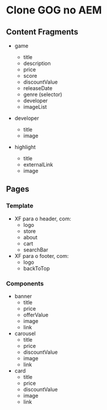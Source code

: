 # Clone GOG no AEM

## Content Fragments

 - game
	 - title
	 - description
	 - price
	 - score
	 - discountValue
	 - releaseDate
	 - genre (selector)
	 - developer
	 - imageList

 - developer
	 - title
	 - image

- highlight
	- title
	- externalLink
	- image

## Pages
### Template
 - XF para o header, com:
	 - logo
	 - store
	 - about
	 - cart
	 - searchBar
 - XF para o footer, com:
	 - logo
	 - backToTop
### Components
 - banner
	 - title
	 - price
	 - offerValue
	 - image
	 - link
 - carousel
	 - title
	 - price
	 - discountValue
	 - image
	 - link
 - card
	 - title
	 - price
	 - discountValue
	 - image
	 - link